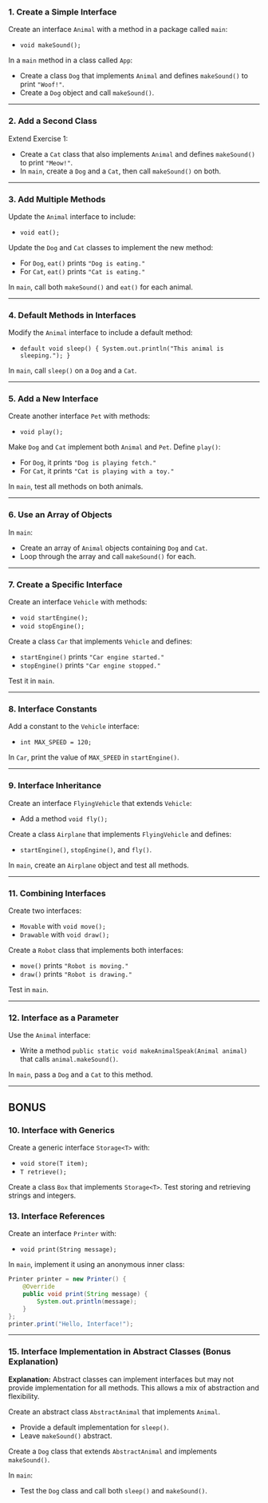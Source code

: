 ### **1. Create a Simple Interface**
Create an interface `Animal` with a method in a package called `main`:
- `void makeSound();`

In a `main` method in a class called `App`:
- Create a class `Dog` that implements `Animal` and defines `makeSound()` to print `"Woof!"`.
- Create a `Dog` object and call `makeSound()`.

---

### **2. Add a Second Class**
Extend Exercise 1:
- Create a `Cat` class that also implements `Animal` and defines `makeSound()` to print `"Meow!"`.
- In `main`, create a `Dog` and a `Cat`, then call `makeSound()` on both.

---

### **3. Add Multiple Methods**
Update the `Animal` interface to include:
- `void eat();`

Update the `Dog` and `Cat` classes to implement the new method:
- For `Dog`, `eat()` prints `"Dog is eating."`
- For `Cat`, `eat()` prints `"Cat is eating."`

In `main`, call both `makeSound()` and `eat()` for each animal.

---

### **4. Default Methods in Interfaces**
Modify the `Animal` interface to include a default method:
- `default void sleep() { System.out.println("This animal is sleeping."); }`

In `main`, call `sleep()` on a `Dog` and a `Cat`.

---

### **5. Add a New Interface**
Create another interface `Pet` with methods:
- `void play();`

Make `Dog` and `Cat` implement both `Animal` and `Pet`. Define `play()`:
- For `Dog`, it prints `"Dog is playing fetch."`
- For `Cat`, it prints `"Cat is playing with a toy."`

In `main`, test all methods on both animals.

---

### **6. Use an Array of Objects**
In `main`:
- Create an array of `Animal` objects containing `Dog` and `Cat`.
- Loop through the array and call `makeSound()` for each.

---

### **7. Create a Specific Interface**
Create an interface `Vehicle` with methods:
- `void startEngine();`
- `void stopEngine();`

Create a class `Car` that implements `Vehicle` and defines:
- `startEngine()` prints `"Car engine started."`
- `stopEngine()` prints `"Car engine stopped."`

Test it in `main`.

---

### **8. Interface Constants**
Add a constant to the `Vehicle` interface:
- `int MAX_SPEED = 120;`

In `Car`, print the value of `MAX_SPEED` in `startEngine()`.

---

### **9. Interface Inheritance**
Create an interface `FlyingVehicle` that extends `Vehicle`:
- Add a method `void fly();`

Create a class `Airplane` that implements `FlyingVehicle` and defines:
- `startEngine()`, `stopEngine()`, and `fly()`.

In `main`, create an `Airplane` object and test all methods.

--- 

### **11. Combining Interfaces**
Create two interfaces:
- `Movable` with `void move();`
- `Drawable` with `void draw();`

Create a `Robot` class that implements both interfaces:
- `move()` prints `"Robot is moving."`
- `draw()` prints `"Robot is drawing."`

Test in `main`.

---

### **12. Interface as a Parameter**
Use the `Animal` interface:
- Write a method `public static void makeAnimalSpeak(Animal animal)` that calls `animal.makeSound()`.

In `main`, pass a `Dog` and a `Cat` to this method.

---
## BONUS

### **10. Interface with Generics**
Create a generic interface `Storage<T>` with:
- `void store(T item);`
- `T retrieve();`

Create a class `Box` that implements `Storage<T>`. Test storing and retrieving strings and integers.

### **13. Interface References**
Create an interface `Printer` with:
- `void print(String message);`

In `main`, implement it using an anonymous inner class:
```java
Printer printer = new Printer() {
    @Override
    public void print(String message) {
        System.out.println(message);
    }
};
printer.print("Hello, Interface!");
```

---

### **15. Interface Implementation in Abstract Classes (Bonus Explanation)**
**Explanation:** Abstract classes can implement interfaces but may not provide implementation for all methods. This allows a mix of abstraction and flexibility.

Create an abstract class `AbstractAnimal` that implements `Animal`.
- Provide a default implementation for `sleep()`.
- Leave `makeSound()` abstract.

Create a `Dog` class that extends `AbstractAnimal` and implements `makeSound()`.

In `main`:
- Test the `Dog` class and call both `sleep()` and `makeSound()`.